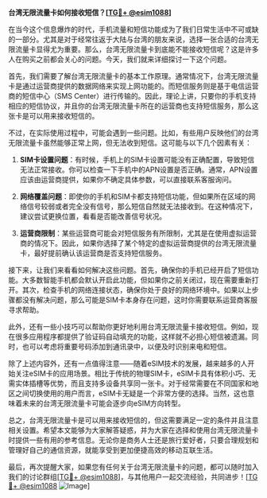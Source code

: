 **台湾无限流量卡如何接收短信？[[TG💪+ @esim1088](https://t.me/s/esim1088)]**

在当今这个信息爆炸的时代，手机流量和短信功能成为了我们日常生活中不可或缺的一部分。尤其是对于经常往返于大陆与台湾的朋友来说，选择一张合适的台湾无限流量卡显得尤为重要。那么，台湾无限流量卡到底能不能接收短信呢？这是许多人在购买之前都会关心的问题。今天，我们就来详细探讨一下这个问题。

首先，我们需要了解台湾无限流量卡的基本工作原理。通常情况下，台湾无限流量卡是通过运营商提供的数据网络来实现上网功能的。而短信服务则是基于电信运营商的短信中心（SMS Center）进行传输的。因此，理论上讲，只要你的手机支持相应的短信协议，并且你的台湾无限流量卡所在的运营商也支持短信服务，那么这张卡是可以用来接收短信的。

不过，在实际使用过程中，可能会遇到一些问题。比如，有些用户反映他们的台湾无限流量卡虽然能够正常上网，但无法收到短信。这可能与以下几个因素有关：

1. **SIM卡设置问题**：有时候，手机上的SIM卡设置可能没有正确配置，导致短信无法正常接收。你可以检查一下手机中的APN设置是否正确。通常，APN设置应该由运营商提供，如果你不确定具体参数，可以直接联系客服询问。

2. **网络覆盖问题**：即使你的手机和SIM卡都支持短信功能，但如果所在区域的网络信号较弱或者完全没有信号，那么短信自然就无法接收到。在这种情况下，建议尝试更换位置，看看是否能改善信号状况。

3. **运营商限制**：某些运营商可能会对短信服务有所限制，尤其是在使用虚拟运营商的情况下。因此，如果你选择了某个特定的虚拟运营商提供的台湾无限流量卡，最好提前确认该运营商是否支持短信服务。

接下来，让我们来看看如何解决这些问题。首先，确保你的手机已经开启了短信功能。大多数智能手机都会默认开启此功能，但如果你之前关闭过，现在需要重新打开。其次，检查手机的网络连接状态，确保你处于良好的网络环境中。如果以上步骤都没有解决问题，那么可能是SIM卡本身存在问题，这时你需要联系运营商客服寻求帮助。

此外，还有一些小技巧可以帮助你更好地利用台湾无限流量卡接收短信。例如，现在很多应用程序都提供了验证码自动填充的功能，这样就不必担心短信被遗漏。同时，也可以考虑将重要号码添加到通讯录中，以便及时识别来电和短信。

除了上述内容外，还有一点值得注意——随着eSIM技术的发展，越来越多的人开始关注eSIM卡的应用场景。相比于传统的物理SIM卡，eSIM卡具有体积小巧、无需实体插槽等优势，而且支持多设备共享同一张卡。对于经常需要在不同国家和地区之间切换使用的用户而言，eSIM卡无疑是一个非常方便的选择。当然，这也意味着未来的台湾无限流量卡可能会逐步向eSIM方向转型。

总之，台湾无限流量卡是可以用来接收短信的，但这需要满足一定的条件并且注意相关设置。希望本文能够为大家解答疑惑，并为大家在选择和使用台湾无限流量卡时提供一些有用的参考信息。无论你是商务人士还是旅行爱好者，只要合理规划和管理好自己的通信资源，就能享受到更加便捷高效的移动互联生活。

最后，再次提醒大家，如果您有任何关于台湾无限流量卡的问题，都可以随时加入我们的讨论群组[[TG💪+ @esim1088](https://t.me/s/esim1088)]，与其他用户一起交流经验，共同进步！[[TG💪+ @esim1088](https://t.me/s/esim1088) ![Image](https://i.postimg.cc/4NQfJmqS/Snipaste-2025-05-13-00-14-12.png)]